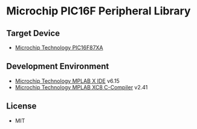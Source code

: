 # Microchip PIC16F Peripheral Library

## Target Device

* [Microchip Technology PIC16F87XA](https://ww1.microchip.com/downloads/en/devicedoc/39582b.pdf)

## Development Environment

* [Microchip Technology MPLAB X IDE](https://www.microchip.com/en-us/tools-resources/develop/mplab-x-ide) v6.15
* [Microchip Technology MPLAB XC8 C-Compiler](https://www.microchip.com/en-us/tools-resources/develop/mplab-xc-compilers) v2.41

## License

* MIT
